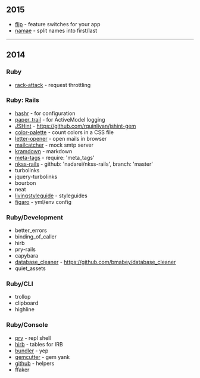 2015
----

* [flip](https://github.com/pda/flip) - feature switches for your app
* [namae](https://github.com/berkmancenter/namae) - split names into first/last 

* * * *

2014
----

### Ruby

* [rack-attack](https://github.com/kickstarter/rack-attack) - request throttling

### Ruby: Rails

* [hashr](https://github.com/svenfuchs/hashr) - for configuration
* [paper_trail](https://github.com/airblade/paper_trail) - for ActiveModel logging
* [JSHint](http://duckduckgo.com/?q=jshint) - https://github.com/rquinlivan/jshint-gem
* [color-palette](https://github.com/arpohahau/color-palette) - count colors in a CSS file
* [letter-opener](http://duckduckgo.com/?q=letter-opener) - open mails in browser
* [mailcatcher](http://duckduckgo.com/?q=mailcatcher) - mock smtp server
* [kramdown](http://duckduckgo.com/?q=kramdown) - markdown
* [meta-tags](http://duckduckgo.com/?q=meta-tags) - require: 'meta_tags'
* [nkss-rails](http://duckduckgo.com/?q=nkss-rails) - github: 'nadarei/nkss-rails', branch: 'master'
* turbolinks
* jquery-turbolinks
* bourbon
* neat
* [livingstyleguide](http://duckduckgo.com/?q=livingstyleguide) - styleguides
* [figaro](https://github.com/laserlemon/figaro) - yml/env config

### Ruby/Development

* better_errors
* binding_of_caller
* hirb
* pry-rails
* capybara
* [database_cleaner](http://duckduckgo.com/?q=database_cleaner) - https://github.com/bmabey/database_cleaner
* quiet_assets

### Ruby/CLI

* trollop
* clipboard
* highline

### Ruby/Console

* [pry](http://duckduckgo.com/?q=pry) - repl shell
* [hirb](http://duckduckgo.com/?q=hirb) - tables for IRB
* [bundler](http://duckduckgo.com/?q=bundler) - yep
* [gemcutter](http://duckduckgo.com/?q=gemcutter) - gem yank
* [github](http://duckduckgo.com/?q=github) - helpers
* ffaker
